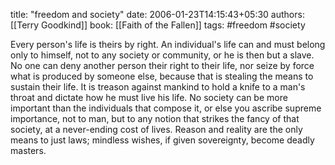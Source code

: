 
title: "freedom and society"
date: 2006-01-23T14:15:43+05:30
authors: [[Terry Goodkind]]
book: [[Faith of the Fallen]]
tags: #freedom #society

Every person's life is theirs by right. An individual's life can and must belong only to himself, not to any society or community, or he is then but a slave. No one can deny another person their right to their life, nor seize by force what is produced by someone else, because that is stealing the means to sustain their life. It is treason against mankind to hold a knife to a man's throat and dictate how he must live his life. No society can be more important than the individuals that compose it, or else you ascribe supreme importance, not to man, but to any notion that strikes the fancy of that society, at a never-ending cost of lives. Reason and reality are the only means to just laws; mindless wishes, if given sovereignty, become deadly masters.
